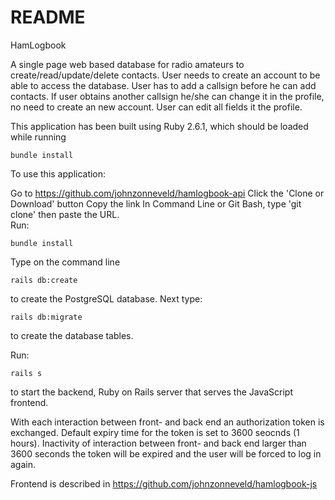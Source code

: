 # README

HamLogbook

A single page web based database for radio amateurs to create/read/update/delete contacts. User needs to create an account to be able to access the database. User has to add a callsign before he can add contacts. If user obtains another callsign he/she can change it in the profile, no need to create an new account. User can edit all fields it the profile.

This application has been built using Ruby 2.6.1, which should be loaded while running <pre><code>bundle install</code></pre>

To use this application:

Go to https://github.com/johnzonneveld/hamlogbook-api
Click the 'Clone or Download' button
Copy the link
In Command Line or Git Bash, type 'git clone' then paste the URL.<br>
Run: 
<pre><code>bundle install</code></pre>
Type on the command line 
<pre><code>rails db:create</code></pre> to create the PostgreSQL database. Next type: <pre><code>rails db:migrate</code></pre> to create the database tables.

Run: <pre><code>rails s</code></pre> to start the backend, Ruby on Rails server that serves the JavaScript frontend.

With each interaction between front- and back end an authorization token is exchanged. Default expiry time for the token is set to 3600 seocnds (1 hours). Inactivity of interaction between front- and back end larger than 3600 seconds the token will be expired and the user will be forced to log in again.

Frontend is described in https://github.com/johnzonneveld/hamlogbook-js

